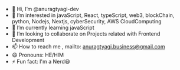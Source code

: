 - 👋 Hi, I’m @anuragtyagi-dev
- 👀 I’m interested in javaScript, React, typeScript, web3, blockChain, python, Nodejs, Nextjs, cyberSecurity, AWS CloudComputing
- 🌱 I’m currently learning javaScript
- 💞️ I’m looking to collaborate on Projects related with Frontend Development 
- 📫 How to reach me , mailto: anuragtyagi.business@gmail.com
- 😄 Pronouns: HE/HIM
- ⚡ Fun fact: I'm a Nerd😆

<!---
anuragtyagi-dev/anuragtyagi-dev is a ✨ special ✨ repository because its `README.md` (this file) appears on your GitHub profile.
You can click the Preview link to take a look at your changes.
--->
